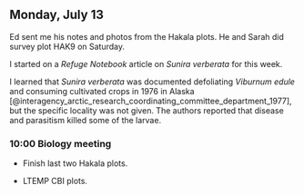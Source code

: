 
## Monday, July 13

Ed sent me his notes and photos from the Hakala plots. He and Sarah did survey plot HAK9 on Saturday.

I started on a *Refuge Notebook* article on *Sunira verberata* for this week.

I learned that *Sunira verberata* was documented defoliating *Viburnum edule* and consuming cultivated crops in 1976 in Alaska [@interagency_arctic_research_coordinating_committee_department_1977], but the specific locality was not given. The authors reported that disease and parasitism killed some of the larvae.

### 10:00 Biology meeting

* Finish last two Hakala plots.

* LTEMP CBI plots.

